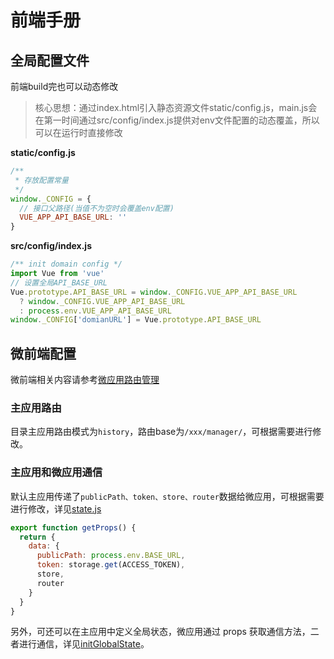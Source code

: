 # 前端手册

## 全局配置文件
前端build完也可以动态修改
> 核心思想：通过index.html引入静态资源文件static/config.js，main.js会在第一时间通过src/config/index.js提供对env文件配置的动态覆盖，所以可以在运行时直接修改

**static/config.js**
```js
/**
 * 存放配置常量
 */
window._CONFIG = {
  // 接口父路径(当值不为空时会覆盖env配置)
  VUE_APP_API_BASE_URL: ''
}
```

**src/config/index.js**
```js
/** init domain config */
import Vue from 'vue'
// 设置全局API_BASE_URL
Vue.prototype.API_BASE_URL = window._CONFIG.VUE_APP_API_BASE_URL
  ? window._CONFIG.VUE_APP_API_BASE_URL
  : process.env.VUE_APP_API_BASE_URL
window._CONFIG['domianURL'] = Vue.prototype.API_BASE_URL
```

## 微前端配置
微前端相关内容请参考[微应用路由管理](/zh/guide/document/backend.html#微应用路由管理)
### 主应用路由
目录主应用路由模式为`history`，路由base为`/xxx/manager/`，可根据需要进行修改。

### 主应用和微应用通信
默认主应用传递了`publicPath、token、store、router`数据给微应用，可根据需要进行修改，详见[state.js](https://github.com/MapGIS/MapGIS-Boot/blob/master/mapgis-manager/src/qiankun/state.js)
```js
export function getProps() {
  return {
    data: {
      publicPath: process.env.BASE_URL,
      token: storage.get(ACCESS_TOKEN),
      store,
      router
    }
  }
}

```
另外，可还可以在主应用中定义全局状态，微应用通过 props 获取通信方法，二者进行通信，详见[initGlobalState](https://qiankun.umijs.org/zh/api#initglobalstatestate)。